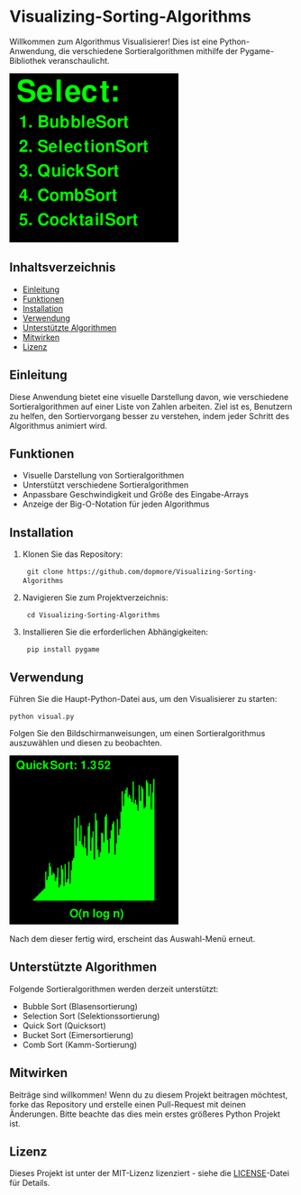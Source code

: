 # Visualizing-Sorting-Algorithms

Willkommen zum Algorithmus Visualisierer! Dies ist eine Python-Anwendung, die verschiedene Sortieralgorithmen mithilfe der Pygame-Bibliothek veranschaulicht.

<img src="Select_Screen.png" alt="Select Screen" width="300" height="300">

## Inhaltsverzeichnis

- [Einleitung](#einleitung)
- [Funktionen](#funktionen)
- [Installation](#installation)
- [Verwendung](#verwendung)
- [Unterstützte Algorithmen](#unterstützte-algorithmen)
- [Mitwirken](#mitwirken)
- [Lizenz](#lizenz)

## Einleitung

Diese Anwendung bietet eine visuelle Darstellung davon, wie verschiedene Sortieralgorithmen auf einer Liste von Zahlen arbeiten. Ziel ist es, Benutzern zu helfen, den Sortiervorgang besser zu verstehen, indem jeder Schritt des Algorithmus animiert wird.

## Funktionen

- Visuelle Darstellung von Sortieralgorithmen
- Unterstützt verschiedene Sortieralgorithmen
- Anpassbare Geschwindigkeit und Größe des Eingabe-Arrays
- Anzeige der Big-O-Notation für jeden Algorithmus

## Installation

1. Klonen Sie das Repository:

        git clone https://github.com/dopmore/Visualizing-Sorting-Algorithms


2. Navigieren Sie zum Projektverzeichnis:

        cd Visualizing-Sorting-Algorithms

3. Installieren Sie die erforderlichen Abhängigkeiten:

        pip install pygame


## Verwendung

Führen Sie die Haupt-Python-Datei aus, um den Visualisierer zu starten:

    python visual.py

Folgen Sie den Bildschirmanweisungen, um einen Sortieralgorithmus auszuwählen und diesen zu beobachten.

<img src="BubbleSort_Beispiel.png" alt="Alt text" width="300" height="300">

Nach dem dieser fertig wird, erscheint das Auswahl-Menü erneut.

## Unterstützte Algorithmen

Folgende Sortieralgorithmen werden derzeit unterstützt:

- Bubble Sort (Blasensortierung)
- Selection Sort (Selektionssortierung)
- Quick Sort (Quicksort)
- Bucket Sort (Eimersortierung)
- Comb Sort (Kamm-Sortierung)

## Mitwirken

Beiträge sind willkommen! Wenn du zu diesem Projekt beitragen möchtest, forke das Repository und erstelle einen Pull-Request mit deinen Änderungen.
Bitte beachte das dies mein erstes größeres Python Projekt ist.

## Lizenz

Dieses Projekt ist unter der MIT-Lizenz lizenziert - siehe die [LICENSE](LICENSE)-Datei für Details.
